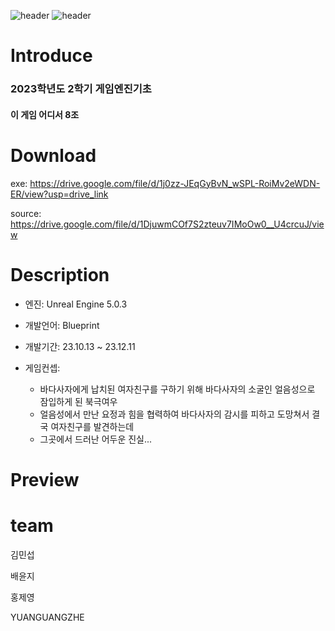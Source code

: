 ![header](https://capsule-render.vercel.app/api?type=Rect&color=81DAF5&height=180&section=header&text=*북극여우의*모험*&fontSize=70&fontColor=FFFFFF&animation=twinkling)
![header](https://capsule-render.vercel.app/api?type=Rect&color=81DAF5&height=100&section=header&text=*바다사자의*유혹*&fontSize=50&fontColor=FFFFFF&animation=twinkling)
# Introduce

### 2023학년도 2학기 게임엔진기초 

#### 이 게임 어디서 8조

# Download
exe: https://drive.google.com/file/d/1j0zz-JEqGyBvN_wSPL-RoiMv2eWDN-ER/view?usp=drive_link

source: https://drive.google.com/file/d/1DjuwmCOf7S2zteuv7IMoOw0__U4crcuJ/view


# Description
- 엔진: Unreal Engine 5.0.3
- 개발언어: Blueprint
- 개발기간: 23.10.13 ~ 23.12.11
- 게임컨셉:

  - 바다사자에게 납치된 여자친구를 구하기 위해 바다사자의 소굴인 얼음성으로 잠입하게 된 북극여우
  - 얼음성에서 만난 요정과 힘을 협력하여 바다사자의 감시를 피하고 도망쳐서 결국 여자친구를 발견하는데
  - 그곳에서 드러난 어두운 진실...
    
  
# Preview

# team
김민섭

배윤지

홍제영

YUANGUANGZHE

